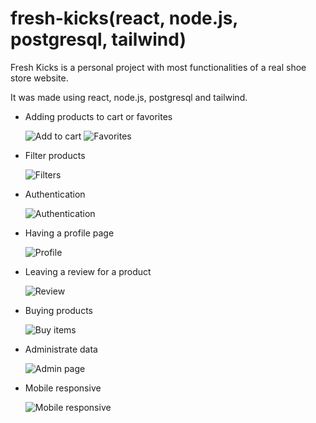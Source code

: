# fresh-kicks(react, node.js, postgresql, tailwind)


Fresh Kicks is a personal project with most functionalities of a real shoe store website.

It was made using react, node.js, postgresql and tailwind.

 - Adding products to cart or favorites
   
   ![Add to cart](https://github.com/AlexPicior/fresh-kicks-2/assets/75032781/74d942ca-1ab6-4774-b689-6e276c57ba78)
   ![Favorites](https://github.com/AlexPicior/fresh-kicks-2/assets/75032781/f9492c51-bbac-4389-bd9d-a3fd839cfc91)

  
 - Filter products
   
   ![Filters](https://github.com/AlexPicior/fresh-kicks-2/assets/75032781/dae6a7da-c8ce-497b-87fa-0b72a3b46887)

    
 - Authentication
   
   ![Authentication](https://github.com/AlexPicior/fresh-kicks-2/assets/75032781/2d7ee401-a1ba-43ed-b999-33f92ede5e4a)

 - Having a profile page
   
   ![Profile](https://github.com/AlexPicior/fresh-kicks-2/assets/75032781/1fc9bc4a-b8b0-4803-92c2-a48a05d805e4)

 - Leaving a review for a product
   
   ![Review](https://github.com/AlexPicior/fresh-kicks-2/assets/75032781/257dd507-46cb-4a3e-87f7-0eeefbf8861e)

 - Buying products
   
   ![Buy items](https://github.com/AlexPicior/fresh-kicks-2/assets/75032781/38b36d6a-53ba-4401-b996-7fbc569da07b)

 - Administrate data
   
   ![Admin page](https://github.com/AlexPicior/fresh-kicks-2/assets/75032781/a88d1481-996c-4bf7-aac0-47f1729cdd99)

 - Mobile responsive
   
   ![Mobile responsive](https://github.com/AlexPicior/fresh-kicks-2/assets/75032781/319d05c3-76fc-4ce2-bc74-14200083af8a)

